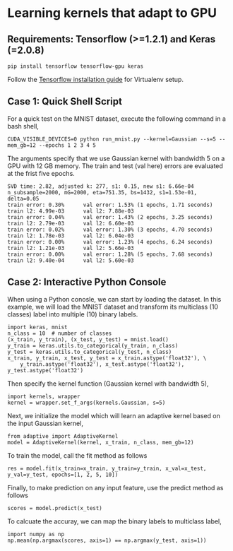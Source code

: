 # Learning kernels that adapt to GPU

## Requirements: Tensorflow (>=1.2.1) and Keras (=2.0.8)
```
pip install tensorflow tensorflow-gpu keras
```
Follow the [Tensorflow installation guide](https://www.tensorflow.org/install/install_linux) for Virtualenv setup.


## Case 1: Quick Shell Script
For a quick test on the MNIST dataset, execute the following command in a bash shell,
```
CUDA_VISIBLE_DEVICES=0 python run_mnist.py --kernel=Gaussian --s=5 --mem_gb=12 --epochs 1 2 3 4 5
```

The arguments specify that we use Gaussian kernel with bandwidth 5 on a GPU with 12 GB memory.
The train and test (val here) errors are evaluated at the frist five epochs.
```
SVD time: 2.82, adjusted k: 277, s1: 0.15, new s1: 6.66e-04
n_subsample=2000, mG=2000, eta=751.35, bs=1432, s1=1.53e-01, delta=0.05
train error: 0.30%      val error: 1.53% (1 epochs, 1.71 seconds)       train l2: 4.99e-03      val l2: 7.88e-03
train error: 0.04%      val error: 1.43% (2 epochs, 3.25 seconds)       train l2: 2.79e-03      val l2: 6.60e-03
train error: 0.02%      val error: 1.30% (3 epochs, 4.70 seconds)       train l2: 1.78e-03      val l2: 6.04e-03
train error: 0.00%      val error: 1.23% (4 epochs, 6.24 seconds)       train l2: 1.21e-03      val l2: 5.66e-03
train error: 0.00%      val error: 1.28% (5 epochs, 7.68 seconds)       train l2: 9.40e-04      val l2: 5.60e-03
```

## Case 2: Interactive Python Console
When using a Python conosle, we can start by loading the dataset.
In this example, we will load the MNIST dataset and transform its multiclass (10 classes) label
into multiple (10) binary labels.
```
import keras, mnist
n_class = 10  # number of classes
(x_train, y_train), (x_test, y_test) = mnist.load()
y_train = keras.utils.to_categorical(y_train, n_class)
y_test = keras.utils.to_categorical(y_test, n_class)
x_train, y_train, x_test, y_test = x_train.astype('float32'), \
    y_train.astype('float32'), x_test.astype('float32'), y_test.astype('float32')
```
Then specify the kernel function (Gaussian kernel with bandwidth 5),
```
import kernels, wrapper
kernel = wrapper.set_f_args(kernels.Gaussian, s=5)
```

Next, we initialize the model which will learn an adaptive kernel based on the input Gaussian kernel,
```
from adaptive import AdaptiveKernel
model = AdaptiveKernel(kernel, x_train, n_class, mem_gb=12)
```
To train the model, call the fit method as follows 
```
res = model.fit(x_train=x_train, y_train=y_train, x_val=x_test, y_val=y_test, epochs=[1, 2, 5, 10])
```
Finally, to make prediction on any input feature, use the predict method as follows
```
scores = model.predict(x_test)
```
To calcuate the accuray, we can map the binary labels to multiclass label,
```
import numpy as np
np.mean(np.argmax(scores, axis=1) == np.argmax(y_test, axis=1))
```
